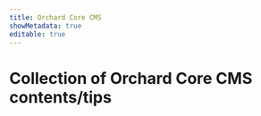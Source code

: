 ```yaml
---
title: Orchard Core CMS
showMetadata: true
editable: true
---
```


# Collection of Orchard Core CMS contents/tips
